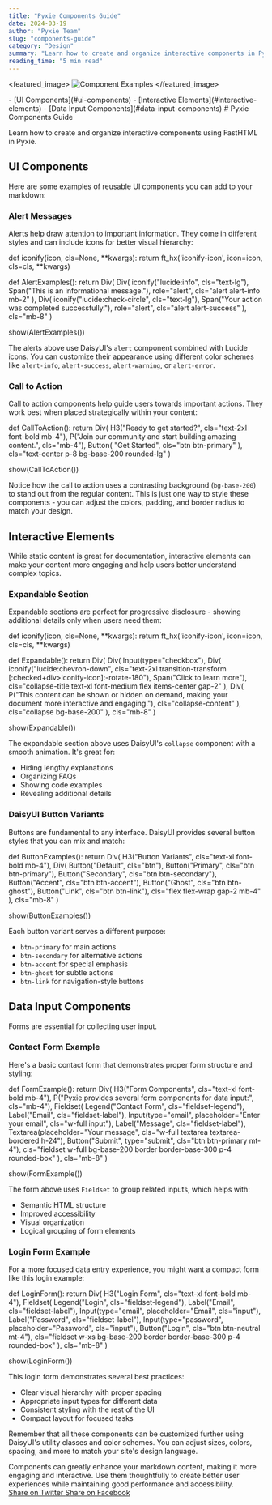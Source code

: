 ```yaml
---
title: "Pyxie Components Guide"
date: 2024-03-19
author: "Pyxie Team"
slug: "components-guide"
category: "Design"
summary: "Learn how to create and organize interactive components in Pyxie"
reading_time: "5 min read"
---
```


<featured_image>
![Component Examples](pyxie:daisy/1200/600)
</featured_image>

<toc>
- [UI Components](#ui-components)
- [Interactive Elements](#interactive-elements)
- [Data Input Components](#data-input-components)
</toc>

<content>
# Pyxie Components Guide

Learn how to create and organize interactive components using FastHTML in Pyxie.

## UI Components

Here are some examples of reusable UI components you can add to your markdown:

### Alert Messages

Alerts help draw attention to important information. They come in different styles and can include icons for better visual hierarchy:

<fasthtml>
def iconify(icon, cls=None, **kwargs):
    return ft_hx('iconify-icon', icon=icon, cls=cls, **kwargs)

def AlertExamples():
    return Div(
        Div(
            iconify("lucide:info", cls="text-lg"),
            Span("This is an informational message."),
            role="alert",
            cls="alert alert-info mb-2"
        ),
        Div(
            iconify("lucide:check-circle", cls="text-lg"),
            Span("Your action was completed successfully."),
            role="alert",
            cls="alert alert-success"
        ),
        cls="mb-8"
    )

show(AlertExamples())
</fasthtml>

The alerts above use DaisyUI's `alert` component combined with Lucide icons. You can customize their appearance using different color schemes like `alert-info`, `alert-success`, `alert-warning`, or `alert-error`.

### Call to Action

Call to action components help guide users towards important actions. They work best when placed strategically within your content:

<fasthtml>
def CallToAction():
    return Div(
        H3("Ready to get started?", cls="text-2xl font-bold mb-4"),
        P("Join our community and start building amazing content.", cls="mb-4"),
        Button(
            "Get Started",
            cls="btn btn-primary"
        ),
        cls="text-center p-8 bg-base-200 rounded-lg"
    )

show(CallToAction())
</fasthtml>

Notice how the call to action uses a contrasting background (`bg-base-200`) to stand out from the regular content. This is just one way to style these components - you can adjust the colors, padding, and border radius to match your design.

## Interactive Elements

While static content is great for documentation, interactive elements can make your content more engaging and help users better understand complex topics.

### Expandable Section

Expandable sections are perfect for progressive disclosure - showing additional details only when users need them:

<fasthtml>
def iconify(icon, cls=None, **kwargs):
    return ft_hx('iconify-icon', icon=icon, cls=cls, **kwargs)

def Expandable():
    return Div(
        Div(
            Input(type="checkbox"),
            Div(
                iconify("lucide:chevron-down", cls="text-2xl transition-transform [:checked+div>iconify-icon]:-rotate-180"),
                Span("Click to learn more"),                
                cls="collapse-title text-xl font-medium flex items-center gap-2"
            ),
            Div(
                P("This content can be shown or hidden on demand, making your document more interactive and engaging."),
                cls="collapse-content"
            ),
            cls="collapse bg-base-200"
        ),
        cls="mb-8"
    )

show(Expandable())
</fasthtml>

The expandable section above uses DaisyUI's `collapse` component with a smooth animation. It's great for:
- Hiding lengthy explanations
- Organizing FAQs
- Showing code examples
- Revealing additional details

### DaisyUI Button Variants

Buttons are fundamental to any interface. DaisyUI provides several button styles that you can mix and match:

<fasthtml>
def ButtonExamples():
    return Div(
        H3("Button Variants", cls="text-xl font-bold mb-4"),
        Div(
            Button("Default", cls="btn"),
            Button("Primary", cls="btn btn-primary"),
            Button("Secondary", cls="btn btn-secondary"),
            Button("Accent", cls="btn btn-accent"),
            Button("Ghost", cls="btn btn-ghost"),
            Button("Link", cls="btn btn-link"),
            cls="flex flex-wrap gap-2 mb-4"
        ),       
        cls="mb-8"
    )

show(ButtonExamples())
</fasthtml>

Each button variant serves a different purpose:
- `btn-primary` for main actions
- `btn-secondary` for alternative actions
- `btn-accent` for special emphasis
- `btn-ghost` for subtle actions
- `btn-link` for navigation-style buttons

## Data Input Components

Forms are essential for collecting user input.

### Contact Form Example

Here's a basic contact form that demonstrates proper form structure and styling:

<fasthtml>
def FormExample():
    return Div(
        H3("Form Components", cls="text-xl font-bold mb-4"),
        P("Pyxie provides several form components for data input:", cls="mb-4"),
        Fieldset(
            Legend("Contact Form", cls="fieldset-legend"),
            Label("Email", cls="fieldset-label"),
            Input(type="email", placeholder="Enter your email", cls="w-full input"),
            Label("Message", cls="fieldset-label"),
            Textarea(placeholder="Your message", cls="w-full textarea textarea-bordered h-24"),
            Button("Submit", type="submit", cls="btn btn-primary mt-4"),
            cls="fieldset w-full bg-base-200 border border-base-300 p-4 rounded-box"
        ),
        cls="mb-8"
    )

show(FormExample())
</fasthtml>

The form above uses `Fieldset` to group related inputs, which helps with:
- Semantic HTML structure
- Improved accessibility
- Visual organization
- Logical grouping of form elements

### Login Form Example

For a more focused data entry experience, you might want a compact form like this login example:

<fasthtml>
def LoginForm():
    return Div(
        H3("Login Form", cls="text-xl font-bold mb-4"),
        Fieldset(
            Legend("Login", cls="fieldset-legend"),
            Label("Email", cls="fieldset-label"),
            Input(type="email", placeholder="Email", cls="input"),
            Label("Password", cls="fieldset-label"),
            Input(type="password", placeholder="Password", cls="input"),
            Button("Login", cls="btn btn-neutral mt-4"),
            cls="fieldset w-xs bg-base-200 border border-base-300 p-4 rounded-box"
        ),
        cls="mb-8"
    )

show(LoginForm())
</fasthtml>

This login form demonstrates several best practices:
- Clear visual hierarchy with proper spacing
- Appropriate input types for different data
- Consistent styling with the rest of the UI
- Compact layout for focused tasks

Remember that all these components can be customized further using DaisyUI's utility classes and color schemes. You can adjust sizes, colors, spacing, and more to match your site's design language.

</content>

<conclusion>
Components can greatly enhance your markdown content, making it more engaging and interactive. Use them thoughtfully to create better user experiences while maintaining good performance and accessibility.
</conclusion>

<share>
<div class="flex gap-3">
  <a href="https://twitter.com/share?text=Pyxie Components Guide&url=https://example.com/post/components-guide" target="_blank" class="btn btn-sm btn-outline">
    <iconify-icon icon="fa:twitter" class="mr-2"></iconify-icon> Share on Twitter
  </a>
  <a href="https://www.facebook.com/sharer/sharer.php?u=https://example.com/post/components-guide" target="_blank" class="btn btn-sm btn-outline">
    <iconify-icon icon="fa:facebook" class="mr-2"></iconify-icon> Share on Facebook
  </a>
</div>
</share> 